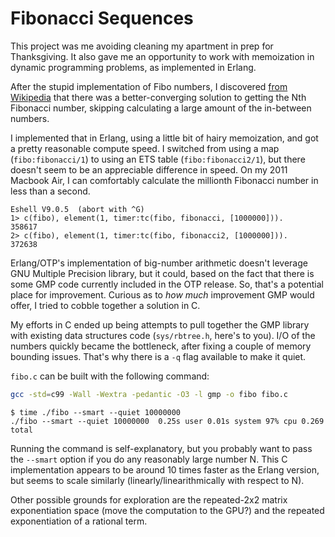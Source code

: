 # Fibonacci Sequences

This project was me avoiding cleaning my apartment in prep for Thanksgiving. It
also gave me an opportunity to work with memoization in dynamic programming
problems, as implemented in Erlang.

After the stupid implementation of Fibo numbers, I discovered [from
Wikipedia](http://en.wikipedia.org/Fibonacci_number) that there was a
better-converging solution to getting the Nth Fibonacci number, skipping
calculating a large amount of the in-between numbers.

I implemented that in Erlang, using a little bit of hairy memoization, and got
a pretty reasonable compute speed. I switched from using a map
(`fibo:fibonacci/1`) to using an ETS table (`fibo:fibonacci2/1`), but there
doesn't seem to be an appreciable difference in speed. On my 2011 Macbook Air,
I can comfortably calculate the millionth Fibonacci number in less than a
second.

```text
Eshell V9.0.5  (abort with ^G)
1> c(fibo), element(1, timer:tc(fibo, fibonacci, [1000000])).
358617
2> c(fibo), element(1, timer:tc(fibo, fibonacci2, [1000000])).
372638
```

Erlang/OTP's implementation of big-number arithmetic doesn't leverage GNU
Multiple Precision library, but it could, based on the fact that there is some
GMP code currently included in the OTP release. So, that's a potential place
for improvement. Curious as to _how much_ improvement GMP would offer, I tried
to cobble together a solution in C.

My efforts in C ended up being attempts to pull together the GMP library with
existing data structures code (`sys/rbtree.h`, here's to you). I/O of the
numbers quickly became the bottleneck, after fixing a couple of memory bounding
issues. That's why there is a `-q` flag available to make it quiet.

`fibo.c` can be built with the following command:
```bash
gcc -std=c99 -Wall -Wextra -pedantic -O3 -l gmp -o fibo fibo.c
```

```text
$ time ./fibo --smart --quiet 10000000
./fibo --smart --quiet 10000000  0.25s user 0.01s system 97% cpu 0.269 total
```

Running the command is self-explanatory, but you probably want to pass the
`--smart` option if you do any reasonably large number N. This C implementation
appears to be around 10 times faster as the Erlang version, but seems to scale
similarly (linearly/linearithmically with respect to N).

Other possible grounds for exploration are the repeated-2x2 matrix
exponentiation space (move the computation to the GPU?) and the repeated
exponentiation of a rational term.

